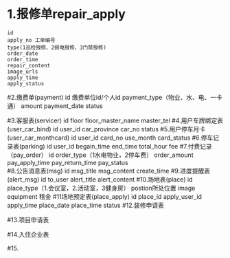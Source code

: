 # 1.报修单repair_apply	
	id
	apply_no 工单编号
	type(1巡检报修、2弱电报修、3门禁报修)
	order_date
	order_time
	repair_content
	image_urls
	apply_time
	apply_status
#2.缴费单(payment)
	id
	缴费单位id/个人id
	payment_type（物业、水、电、一卡通）
	amount
	payment_date
	status
	
#3.客服表(servicer)
	id
	floor
	floor_master_name
	master_tel
#4.用户车牌绑定表(user_car_bind)
	id
	user_id
	car_province
	car_no
	status
#5.用户停车月卡(user_car_monthcard)
	id
	user_id
	card_no
	use_month
	card_status
#6.停车记录表(parking)
	id
	user_id
	begain_time
	end_time
	total_hour
	fee
#7.付费记录（pay_order）
	id
	order_type（1水电物业，2停车费）
	order_amount
	pay_apply_time
	pay_return_time
	pay_status	
#8.公告消息表(msg)
	id
	msg_title
	msg_content
	create_time
#9.进度提醒表(alert_msg)
	id
	to_user
	alert_title
	alert_content
#10.场地表(place)
	id
	place_type（1.会议室，2.活动室，3健身房）
	postion所处位置
	image
	equipment
	租金
#11场地预定表(place_apply)
	id
	place_id
	apply_user_id
	apply_time
	place_date
	place_time
	status
#12.装修申请表


#13.项目申请表


#14.入住企业表

#15.

